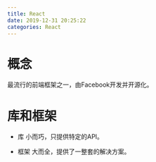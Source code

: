 ```yaml
---
title: React
date: 2019-12-31 20:25:22
categories: React
---
```


# 概念
最流行的前端框架之一，由Facebook开发并开源化。

# 库和框架

- 库
 小而巧，只提供特定的API。

- 框架
大而全，提供了一整套的解决方案。 